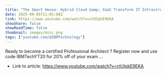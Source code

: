```yaml
---
title: "The Smart House: Hybrid Cloud &amp; XaaS Transform IT Infrastructure"
date: 2025-08-05T11:01:08Z
link: https://www.youtube.com/watch?v=ctUIpkE9EKA
showShare: false
showReadTime: false
thumbnail: images/misc.png
tags: ["youtube.com/@IBMTechnology"]
---
```

Ready to become a certified Professional Architect ? Register now and use code IBMTechYT20 for 20% off of your exam ...

- Link to article: https://www.youtube.com/watch?v=ctUIpkE9EKA